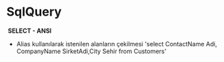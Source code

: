 # SqlQuery

**&nbsp;SELECT - ANSI**

- Alias kullanılarak istenilen alanların çekilmesi
'select ContactName Adi, CompanyName SirketAdi,City Sehir  from Customers'


